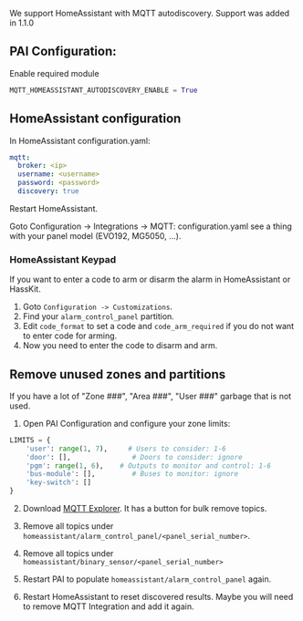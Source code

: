 We support HomeAssistant with MQTT autodiscovery.
Support was added in 1.1.0

## PAI Configuration:
Enable required module
```python
MQTT_HOMEASSISTANT_AUTODISCOVERY_ENABLE = True
```

## HomeAssistant configuration
In HomeAssistant configuration.yaml:
```yaml
mqtt:
  broker: <ip>
  username: <username>
  password: <password>
  discovery: true
```

Restart HomeAssistant.

Goto Configuration -> Integrations -> MQTT: configuration.yaml see a thing with your panel model (EVO192, MG5050, ...).

### HomeAssistant Keypad
If you want to enter a code to arm or disarm the alarm in HomeAssistant or HassKit.

1. Goto `Configuration -> Customizations`.
2. Find your `alarm_control_panel` partition.
3. Edit `code_format` to set a code and `code_arm_required` if you do not want to enter code for arming.
4. Now you need to enter the code to disarm and arm.

## Remove unused zones and partitions
If you have a lot of "Zone ###", "Area ###", "User ###" garbage that is not used.

1. Open PAI Configuration and configure your zone limits:
```python
LIMITS = {
    'user': range(1, 7),     # Users to consider: 1-6
    'door': [],               # Doors to consider: ignore
    'pgm': range(1, 6),    # Outputs to monitor and control: 1-6
    'bus-module': [],         # Buses to monitor: ignore
    'key-switch': []
}
```

2. Download [MQTT Explorer](http://mqtt-explorer.com/). It has a button for bulk remove topics.
3. Remove all topics under `homeassistant/alarm_control_panel/<panel_serial_number>`. 
4. Remove all topics under `homeassistant/binary_sensor/<panel_serial_number>`

5. Restart PAI to populate `homeassistant/alarm_control_panel` again.
6. Restart HomeAssistant to reset discovered results. Maybe you will need to remove MQTT Integration and add it again.
